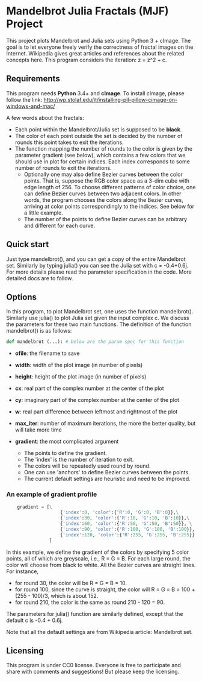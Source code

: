# Mandelbrot Julia Fractals (MJF) Project

This project plots Mandelbrot and Julia sets using Python 3 + cImage.
The goal is to let everyone freely verify the correctness of fractal images on the Internet.
Wikipedia gives great articles and references about the related concepts here. 
This program considers the iteration: z = z^2 + c.


## Requirements

This program needs **Python** 3.4+ and **cImage**. To install cImage, please follow the link:
http://wp.stolaf.edu/it/installing-pil-pillow-cimage-on-windows-and-mac/

A few words about the fractals: 
* Each point within the Mandelbrot/Julia set is supposed to be __black__.
* The color of each point outside the set is decided by the number of rounds this point takes to exit the iterations.
* The function mapping the number of rounds to the color is given by the parameter gradient (see below), which contains a few colors that we should use in plot for certain indices. Each index corresponds to some number of rounds to exit the iterations. 
	* Optionally one may also define Bezier curves between the color points. That is, suppose the RGB color space as a 3-dim cube with edge length of 256. To choose different patterns of color choice, one can define Bezier curves between two adjacent colors. In other words, the program chooses the colors along the Bezier curves, arriving at color points correspondingly to the indices. See below for a little example.
	* The number of the points to define Bezier curves can be arbitrary and different for each curve. 


## Quick start

Just type mandelbrot(), and you can get a copy of the entire Mandelbrot set. Similarly by typing julia() you can see the Julia set with c = -0.4+0.6j.
For more details please read the parameter specification in the code. More detailed docs are to follow.


## Options

In this program, to plot Mandelbrot set, one uses the function mandelbrot(). Similarly use julia() to plot Julia set given the input complex c.
We discuss the parameters for these two main functions. 
The definition of the function mandelbrot() is as follows:

```python
def mandelbrot (...): # below are the param spec for this function
```

* __ofile__: the filename to save

* __width__: width of the plot image (in number of pixels)
				
* __height__: height of the plot image (in number of pixels)
				
* __cx__: real part of the complex number at the center of the plot
				
* __cy__: imaginary part of the complex number at the center of the plot
				
* __w__: real part difference between leftmost and rightmost of the plot
				
* __max_iter__: number of maximum iterations, the more the better quality, but will take more time
				
* __gradient__: the most complicated argument
	* The points to define the gradient.
	* The 'index' is the number of iteration to exit.
	* The colors will be repeatedly used round by round.
	* One can use 'anchors' to define Bezier curves between the points.
	* The current default settings are heuristic and need to be improved.
	
### An example of gradient profile

```python
	gradient = [\
					{'index':0, 'color':{'R':0, 'G':0, 'B':0}},\
					{'index':30, 'color':{'R':10, 'G':10, 'B':10}},\
					{'index':60, 'color':{'R':50, 'G':50, 'B':50}}, \
					{'index':90, 'color':{'R':100, 'G':100, 'B':100}}, \
					{'index':120, 'color':{'R':255, 'G':255, 'B':255}} \
				]
```
In this example, we define the gradient of the colors by specifying 5 color points, all of which are greyscale, i.e., R = G = B. 
For each large round, the color will choose from black to white. All the Bezier curves are straight lines. 
For instance, 
* for round 30, the color will be R = G = B = 10.
* for round 100, since the curve is straight, the color will R = G = B = 100 + (255 - 100)/3, which is about 152.
* for round 210, the color is the same as round 210 - 120 = 90.

The parameters for julia() function are similarly defined, except that the default c is -0.4 + 0.6j.
				
Note that all the default settings are from Wikipedia article: Mandelbrot set.		

## Licensing

This program is under CC0 license.
Everyone is free to participate and share with comments and suggestions!
But please keep the licensing.
